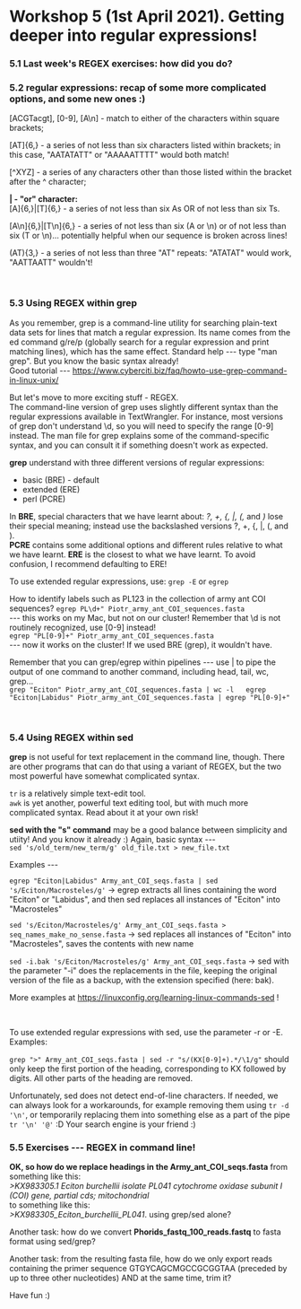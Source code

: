 # Workshop 5 (1st April 2021). Getting deeper into regular expressions!

### 5.1 Last week's REGEX exercises: how did you do?

### 5.2 regular expressions: recap of some more complicated options, and some new ones :)

[ACGTacgt], [0-9], [A\n] - match to either of the characters within square brackets;  
  
[AT]{6,} - a series of not less than six characters listed within brackets; in this case, "AATATATT" or "AAAAATTTT" would both match!  
  
[^XYZ] - a series of any characters other than those listed within the bracket after the ^ character;  
  
**| - "or" character:**  
[A]{6,}|[T]{6,} - a series of not less than six As OR of not less than six Ts.  

[A\n]{6,}|[T\n]{6,} - a series of not less than six (A or \n) or of not less than six (T or \n)... potentially helpful when our sequence is broken across lines!  
  
(AT){3,} - a series of not less than three "AT" repeats: "ATATAT" would work, "AATTAATT" wouldn't!  
  
&nbsp;  
  
### 5.3 Using REGEX within grep

As you remember, grep is a command-line utility for searching plain-text data sets for lines that match a regular expression. Its name comes from the ed command g/re/p (globally search for a regular expression and print matching lines), which has the same effect.
Standard help --- type "man grep". But you know the basic syntax already!  
Good tutorial --- https://www.cyberciti.biz/faq/howto-use-grep-command-in-linux-unix/ 
  
But let's move to more exciting stuff - REGEX.  
The command-line version of grep uses slightly different syntax than the regular expressions available in TextWrangler. For instance, most versions of grep don't understand \d, so you will need to specify the range [0-9] instead. The man file for grep explains some of the command-specific syntax, and you can consult it if something doesn't work as expected.  

**grep** understand with three different versions of regular expressions:
   * basic (BRE) - default
   * extended (ERE)
   * perl (PCRE)

In **BRE**, special characters that we have learnt about: *?, +, {, |, (,* and *)* lose their special meaning; instead use the backslashed versions \?, \+, \{, \|, \(, and \).  
**PCRE** contains some additional options and different rules relative to what we have learnt.
**ERE** is the closest to what we have learnt. To avoid confusion, I recommend defaulting to ERE!  

To use extended regular expressions, use:
`grep -E` or `egrep`

How to identify labels such as PL123 in the collection of army ant COI sequences?
`
egrep PL\d+" Piotr_army_ant_COI_sequences.fasta
`    
--- this works on my Mac, but not on our cluster! Remember that \d is not routinely recognized, use [0-9] instead!      
`
egrep "PL[0-9]+" Piotr_army_ant_COI_sequences.fasta
`  
--- now it works on the cluster! If we used BRE (grep), it wouldn't have.  
   
Remember that you can grep/egrep within pipelines --- use | to pipe the output of one command to another command, including head, tail, wc, grep...  
`
grep "Eciton" Piotr_army_ant_COI_sequences.fasta | wc -l  
egrep "Eciton|Labidus" Piotr_army_ant_COI_sequences.fasta | egrep "PL[0-9]+"  
`  
  
  &nbsp;  
    
### 5.4 Using REGEX within sed
 
**grep** is not useful for text replacement in the command line, though. There are other programs that can do that using a variant of REGEX, but the two most powerful have somewhat complicated syntax.  
  
`tr`  is a relatively simple text-edit tool.  
`awk` is yet another, powerful text editing tool, but with much more complicated syntax. Read about it at your own risk!  
  
**sed with the "s" command** may be a good balance between simplicity and utiity! And you know it already :) Again, basic syntax ---  
`sed 's/old_term/new_term/g' old_file.txt > new_file.txt`
  
Examples ---  

`egrep "Eciton|Labidus" Army_ant_COI_seqs.fasta | sed 's/Eciton/Macrosteles/g'`
   -> egrep extracts all lines containing the word "Eciton" or "Labidus", and then sed replaces all instances of "Eciton" into "Macrosteles"

`sed 's/Eciton/Macrosteles/g' Army_ant_COI_seqs.fasta > seq_names_make_no_sense.fasta`
   -> sed replaces all instances of "Eciton" into "Macrosteles", saves the contents with new name

`sed -i.bak 's/Eciton/Macrosteles/g' Army_ant_COI_seqs.fasta`
   -> sed with the parameter "-i" does the replacements in the file, keeping the original version of the file as a backup, with the extension specified (here: bak).  
  
More examples at https://linuxconfig.org/learning-linux-commands-sed !  
  
&nbsp;  
  
To use extended regular expressions with sed, use the parameter -r or -E. Examples:  
  
`grep ">" Army_ant_COI_seqs.fasta | sed -r "s/(KX[0-9]+).*/\1/g"` should only keep the first portion of the heading, corresponding to KX followed by digits. All other parts of the heading are removed.  
  
Unfortunately, sed does not detect end-of-line characters. If needed, we can always look for a workarounds, for example removing them using `tr -d '\n'`, or temporarily replacing them into something else as a part of the pipe `tr '\n' '@'` :D Your search engine is your friend :)  
  
### 5.5 Exercises --- REGEX in command line! 
  
**OK, so how do we replace headings in the Army_ant_COI_seqs.fasta** from something like this:  
*>KX983305.1 Eciton burchellii isolate PL041 cytochrome oxidase subunit I (COI) gene, partial cds; mitochondrial*  
to something like this:  
*>KX983305_Eciton_burchellii_PL041*. 
using grep/sed alone?  
   
Another task: how do we convert **Phorids_fastq_100_reads.fastq** to fasta format using sed/grep?  
  
Another task: from the resulting fasta file, how do we only export reads containing the primer sequence GTGYCAGCMGCCGCGGTAA (preceded by up to three other nucleotides) AND at the same time, trim it?  
  
Have fun :) 



